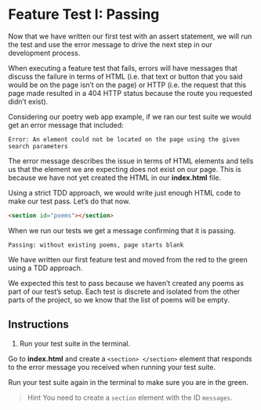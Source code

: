 # Feature Test I: Passing

Now that we have written our first test with an assert statement, we will run the test and use the error message to drive the next step in our development process.

When executing a feature test that fails, errors will have messages that discuss the failure in terms of HTML (i.e. that text or button that you said would be on the page isn’t on the page) or HTTP (i.e. the request that this page made resulted in a 404 HTTP status because the route you requested didn’t exist).

Considering our poetry web app example, if we ran our test suite we would get an error message that included:

    Error: An element could not be located on the page using the given search parameters

The error message describes the issue in terms of HTML elements and tells us that the element we are expecting does not exist on our page. This is because we have not yet created the HTML in our **index.html** file.

Using a strict TDD approach, we would write just enough HTML code to make our test pass. Let’s do that now.
```html
<section id="poems"></section>
```

When we run our tests we get a message confirming that it is passing.

    Passing: without existing poems, page starts blank

We have written our first feature test and moved from the red to the green using a TDD approach.

We expected this test to pass because we haven’t created any poems as part of our test’s setup. Each test is discrete and isolated from the other parts of the project, so we know that the list of poems will be empty.

## Instructions

1. Run your test suite in the terminal.

Go to **index.html** and create a ``<section> </section>`` element that responds to the error message you received when running your test suite.

Run your test suite again in the terminal to make sure you are in the green.

> Hint
> You need to create a ``section`` element with the ID ``messages``.